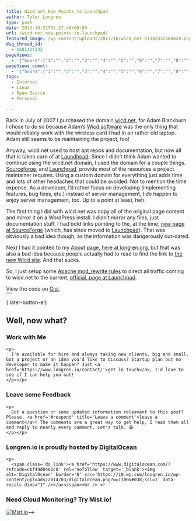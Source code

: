 ```yaml
---
title: Wicd.net Now Points to Launchpad
author: Tyler Longren
type: post
date: 2013-10-21T05:27:40+00:00
url: /wicd-net-now-points-to-launchpad/
featured_image: /wp-content/uploads/2013/10/wicd_net-e1382332466620.png
dsq_thread_id:
  - 1881424232
pageViews:
  - '{"hours":{"1":"","2":"","3":"","4":"","5":"","6":"","7":"","8":"","9":"","10":"","11":"","12":"","13":"","14":"","15":"","16":"","17":"","18":"","19":"","20":"","21":"","22":"","23":"","24":"","25":"","26":"","27":"","28":"","29":"","30":"","31":"","32":"","33":"","34":"","35":"","36":"","37":"","38":"","39":"","40":"","41":"","42":"","43":"","44":"","45":"","46":"","47":""},"days":{"2":"","3":"","4":"","5":"","6":"","7":"","8":"","9":"","10":"","11":"","12":"","13":"","14":""},"weeks":{"3":"","4":"","5":"","6":"","7":"","8":"","9":"","10":"","11":"","12":""},"months":{"4":"","5":"","6":"","7":"","8":"","9":"","10":"","11":"","12":"","13":"","14":"","15":"","16":"","17":"","18":"","19":"","20":"","21":"","22":"","23":"","24":""}}'
pageViews_cumul:
  - '{"hours":{"1":"","2":"","3":"","4":"","5":"","6":"","7":"","8":"","9":"","10":"","11":"","12":"","13":"","14":"","15":"","16":"","17":"","18":"","19":"","20":"","21":"","22":"","23":"","24":"","25":"","26":"","27":"","28":"","29":"","30":"","31":"","32":"","33":"","34":"","35":"","36":"","37":"","38":"","39":"","40":"","41":"","42":"","43":"","44":"","45":"","46":"","47":""},"days":{"2":"","3":"","4":"","5":"","6":"","7":"","8":"","9":"","10":"","11":"","12":"","13":"","14":""},"weeks":{"3":"","4":"","5":"","6":"","7":"","8":"","9":"","10":"","11":"","12":""},"months":{"4":"","5":"","6":"","7":"","8":"","9":"","10":"","11":"","12":"","13":"","14":"","15":"","16":"","17":"","18":"","19":"","20":"","21":"","22":"","23":"","24":""}}'
tags:
  - Internet
  - Linux
  - Open Source
  - Personal

---
```

Back in July of 2007 I purchased the domain [wicd.net][1], for Adam Blackburn. I chose to do so because Adam&#8217;s [Wicd software][2] was the only thing that would reliably work with the wireless card I had in an rather old laptop. Adam still seems to be maintaining the project, too!

Anyway, wicd.net used to host apt repos and documentation, but now all that is taken care of at [Laundhpad][2]. Since I didn&#8217;t think Adam wanted to continue using the wicd.net domain, I used the domain for a couple things. [Sourceforge][3], and [Launchpad][2], provide most of the resources a project maintainer requires. Using a custom domain for everything just adds time and lots of other headaches that could be avoided. Not to mention the time expense. As a developer, I&#8217;d rather focus on developing (implementing features, bug fixes, etc.) instead of server management, I _do_ happen to enjoy server management, too. Up to a point at least, heh.

The first thing I did with wicd.net was copy all of the original page content and mirror it on a WordPress install. I didn&#8217;t mirror any files, just documentation stuff. I had bold links pointing to the, at the time, [new page at SourceForge][3] (which, has since moved to [Launchpad][2]). That was obviously a bad idea though, as the information was dangerously out-dated.

Next I had it pointed to my [About page, here at longren.org][4], but that was also a bad idea because people actually had to read to find the link to [the new Wicd site][2]. And that sucks.

So, I just setup some [Apache mod_rewrite rules][5] to direct all traffic coming to wicd.net to the current, [official, page at Launchpad][2].

<div class="oembed-gist">
  <noscript>
    View the code on <a href="https://gist.github.com/tlongren/7079037">Gist</a>.
  </noscript>
</div>

<div class="wpulike wpulike-default " >
  <div class="wp_ulike_general_class wp_ulike_is_not_liked">
    <button type="button"
					aria-label="Like Button"
					data-ulike-id="4765"
					data-ulike-nonce="2c93b2e684"
					data-ulike-type="likeThis"
					data-ulike-template="wpulike-default"
					data-ulike-display-likers="0"
					data-ulike-disable-pophover="0"
					class="wp_ulike_btn wp_ulike_put_image wp_likethis_4765"></button><span class="count-box"></span>
  </div>
</div>

[][6]{.later-button-el}

<div class='what-next'>
  <h2>
    Well, now what?
  </h2>
  
  <div class='hire'>
    <h3>
      Work with Me
    </h3>
    
    <p>
      I'm available for hire and always taking new clients, big and small. Got a project or an idea you'd like to discuss? Startup plan but no developer to make it happen? Just <a href='https://www.longren.io/contact/'>get in touch</a>, I'd love to see if I can help you out!
    </p></p>
  </div>
  
  <div class='hire'>
    <h3>
      Leave some Feedback
    </h3>
    
    <p>
      Got a question or some updated information releavant to this post? Please, <a href='#respond' title='Leave a comment'>leave a comment</a>! The comments are a great way to get help, I read them all and reply to nearly every comment. Let's talk. 😀
    </p></p>
  </div>
  
  <div class='now-what-bottom-ad'>
    <h3>
      Longren.io is proudly hosted by <a href='https://www.digitalocean.com/?refcode=cbf49d0481c8'>DigitalOcean</a>
    </h3>
    
    <p>
      <span class='do_link'><a href='https://www.digitalocean.com/?refcode=cbf49d0481c8' rel='nofollow' target='_blank'><img alt='DigitalOcean' border='0' src='https://i0.wp.com/longren.io/wp-content/uploads/2014/03/digitalocean.png?w=1100&#038;ssl=1' data-recalc-dims="1" /></a></span><br /> <!--

<h3>Need Cloud Monitoring? Try Mist.io!</h3>

<span class='do_link'><a href='http://mist.io/?ref=tyler' rel='nofollow' target='_blank'><img alt='Mist.io' border='0' src='https://i0.wp.com/longren.io/wp-content/uploads/2014/04/mistio.jpg?w=1100&#038;ssl=1' data-recalc-dims="1"></a></span>--></div> </div>

 [1]: http://wicd.net/
 [2]: https://launchpad.net/wicd
 [3]: http://wicd.sourceforge.net/
 [4]: http://www.longren.org/about/
 [5]: https://gist.github.com/tlongren/7079037
 [6]: #
